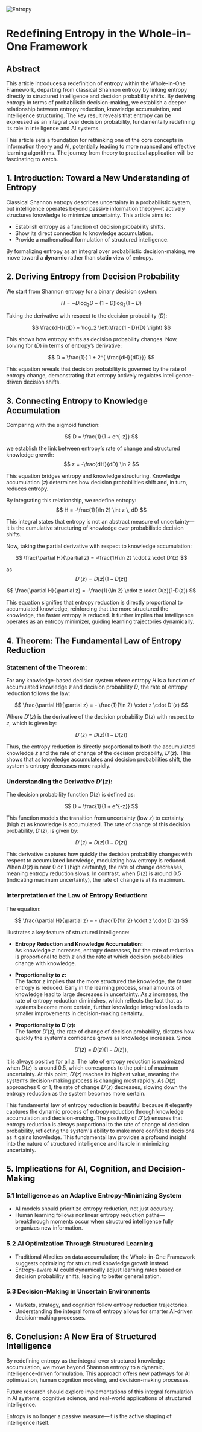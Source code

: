 ![Entropy](./images/entropy-purple.jpg "enter image title here")

# Redefining Entropy in the Whole-in-One Framework

## Abstract
This article introduces a redefinition of entropy within the Whole-in-One Framework, departing from classical Shannon entropy by linking entropy directly to structured intelligence and decision probability shifts. By deriving entropy in terms of probabilistic decision-making, we establish a deeper relationship between entropy reduction, knowledge accumulation, and intelligence structuring. The key result reveals that entropy can be expressed as an integral over decision probability, fundamentally redefining its role in intelligence and AI systems.

This article sets a foundation for rethinking one of the core concepts in information theory and AI, potentially leading to more nuanced and effective learning algorithms. The journey from theory to practical application will be fascinating to watch.



## 1. Introduction: Toward a New Understanding of Entropy
Classical Shannon entropy describes uncertainty in a probabilistic system, but intelligence operates beyond passive information theory—it actively structures knowledge to minimize uncertainty. This article aims to:

- Establish entropy as a function of decision probability shifts.
- Show its direct connection to knowledge accumulation.
- Provide a mathematical formulation of structured intelligence.

By formalizing entropy as an integral over probabilistic decision-making, we move toward a **dynamic** rather than **static** view of entropy.


## 2. Deriving Entropy from Decision Probability

We start from Shannon entropy for a binary decision system:

$$
H = - D \log_2 D - (1 - D) \log_2 (1 - D)
$$

Taking the derivative with respect to the decision probability ($D$):

$$
\frac{dH}{dD} = \log_2 \left(\frac{1 - D}{D} \right)
$$

This shows how entropy shifts as decision probability changes. Now, solving for ($D$) in terms of entropy’s derivative:

$$
D = \frac{1}{ 1 +  2^{ \frac{dH}{dD}}}
$$

This equation reveals that decision probability is governed by the rate of entropy change, demonstrating that entropy actively regulates intelligence-driven decision shifts.



## 3. Connecting Entropy to Knowledge Accumulation

Comparing with the sigmoid function:

$$
D = \frac{1}{1 + e^{-z}}
$$

we establish the link between entropy’s rate of change and structured knowledge growth:
$$
z = -\frac{dH}{dD} \ln 2
$$

This equation bridges entropy and knowledge structuring. Knowledge accumulation ($z$) determines how decision probabilities shift and, in turn, reduces entropy.

By integrating this relationship, we redefine entropy:
$$
H = -\frac{1}{\ln 2} \int z \, dD
$$

This integral states that entropy is not an abstract measure of uncertainty—it is the cumulative structuring of knowledge over probabilistic decision shifts.

Now, taking the partial derivative with respect to knowledge accumulation:

$$
\frac{\partial H}{\partial z} = -\frac{1}{\ln 2} \cdot z \cdot D'(z)
$$


as 
$$
 D'(z) = D(z)(1-D(z))
$$


$$
\frac{\partial H}{\partial z} = -\frac{1}{\ln 2} \cdot z \cdot D(z)(1-D(z))
$$



This equation signifies that entropy reduction is directly proportional to accumulated knowledge, reinforcing that the more structured the knowledge, the faster entropy is reduced. It further implies that intelligence operates as an entropy minimizer, guiding learning trajectories dynamically.




## 4. Theorem: The Fundamental Law of Entropy Reduction

### Statement of the Theorem:

For any knowledge-based decision system where entropy $H$ is a function of accumulated knowledge $z$ and decision probability $D$, the rate of entropy reduction follows the law:

$$
\frac{\partial H}{\partial z} = - \frac{1}{\ln 2} \cdot z \cdot D'(z)
$$

Where $D'(z)$ is the derivative of the decision probability $D(z)$ with respect to $z$, which is given by:

$$
D'(z) = D(z)(1 - D(z))
$$

Thus, the entropy reduction is directly proportional to both the accumulated knowledge $z$ and the rate of change of the decision probability, $D'(z)$. This shows that as knowledge accumulates and decision probabilities shift, the system's entropy decreases more rapidly.

### Understanding the Derivative $D'(z)$:

The decision probability function $D(z)$ is defined as:

$$
D = \frac{1}{1 + e^{-z}}
$$

This function models the transition from uncertainty (low $z$) to certainty (high $z$) as knowledge is accumulated. The rate of change of this decision probability, $D'(z)$, is given by:

$$
D'(z) = D(z)(1 - D(z))
$$

This derivative captures how quickly the decision probability changes with respect to accumulated knowledge, modulating how entropy is reduced. When $D(z)$ is near 0 or 1 (high certainty), the rate of change decreases, meaning entropy reduction slows. In contrast, when $D(z)$ is around 0.5 (indicating maximum uncertainty), the rate of change is at its maximum.

### Interpretation of the Law of Entropy Reduction:

The equation:

$$
\frac{\partial H}{\partial z} = - \frac{1}{\ln 2} \cdot z \cdot D'(z)
$$

illustrates a key feature of structured intelligence:

- **Entropy Reduction and Knowledge Accumulation:**  
  As knowledge $z$ increases, entropy decreases, but the rate of reduction is proportional to both $z$ and the rate at which decision probabilities change with knowledge.

- **Proportionality to $z$:**  
The factor $z$ implies that the more structured the knowledge, the faster entropy is reduced. Early in the learning process, small amounts of knowledge lead to large decreases in uncertainty. As $z$ increases, the rate of entropy reduction diminishes, which reflects the fact that as systems become more certain, further knowledge integration leads to smaller improvements in decision-making certainty.

- **Proportionality to $D'(z)$:**  
The factor $D'(z)$, the rate of change of decision probability, dictates how quickly the system's confidence grows as knowledge increases. Since

$$
D'(z) = D(z)(1 - D(z)),
$$

it is always positive for all $z$. The rate of entropy reduction is maximized when $D(z)$ is around 0.5, which corresponds to the point of maximum uncertainty. At this point, $D'(z)$ reaches its highest value, meaning the system’s decision-making process is changing most rapidly. As $D(z)$ approaches 0 or 1, the rate of change $D'(z)$ decreases, slowing down the entropy reduction as the system becomes more certain.



This fundamental law of entropy reduction is beautiful because it elegantly captures the dynamic process of entropy reduction through knowledge accumulation and decision-making. The positivity of $D'(z)$ ensures that entropy reduction is always proportional to the rate of change of decision probability, reflecting the system's ability to make more confident decisions as it gains knowledge. This fundamental law provides a profound insight into the nature of structured intelligence and its role in minimizing uncertainty.

## 5. Implications for AI, Cognition, and Decision-Making

### **5.1 Intelligence as an Adaptive Entropy-Minimizing System**

- AI models should prioritize entropy reduction, not just accuracy.
- Human learning follows nonlinear entropy reduction paths—breakthrough moments occur when structured intelligence fully organizes new information.


### **5.2 AI Optimization Through Structured Learning**

- Traditional AI relies on data accumulation; the Whole-in-One Framework suggests optimizing for structured knowledge growth instead.
- Entropy-aware AI could dynamically adjust learning rates based on decision probability shifts, leading to better generalization.

### **5.3 Decision-Making in Uncertain Environments**

- Markets, strategy, and cognition follow entropy reduction trajectories.
- Understanding the integral form of entropy allows for smarter AI-driven decision-making processes.



## 6. Conclusion: A New Era of Structured Intelligence

By redefining entropy as the integral over structured knowledge accumulation, we move beyond Shannon entropy to a dynamic, intelligence-driven formulation. This approach offers new pathways for AI optimization, human cognition modeling, and decision-making processes.

Future research should explore implementations of this integral formulation in AI systems, cognitive science, and real-world applications of structured intelligence.

Entropy is no longer a passive measure—it is the active shaping of intelligence itself.

